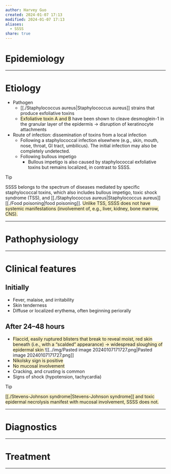 ```yaml
---
author: Harvey Guo
created: 2024-01-07 17:13
modified: 2024-01-07 17:13
aliases:
  - SSSS
share: true
---
```

# Epidemiology


---
# Etiology
- Pathogen
	- [[./Staphylococcus aureus|Staphylococcus aureus]] strains that produce exfoliative toxins
	- <span style="background:rgba(240, 200, 0, 0.2)">Exfoliative toxin A and B</span> have been shown to cleave desmoglein-1 in the granular layer of the epidermis → disruption of keratinocyte attachments
- Route of infection: dissemination of toxins from a local infection
	- Following a staphylococcal infection elsewhere (e.g., skin, mouth, nose, throat, GI tract, umbilicus). The initial infection may also be completely undetected.
	- Following bullous impetigo
		- Bullous impetigo is also caused by staphylococcal exfoliative toxins but remains localized, in contrast to SSSS.

>[!tip] 
>SSSS belongs to the spectrum of diseases mediated by specific staphylococcal toxins, which also includes bullous impetigo, toxic shock syndrome (TSS), and [[./Staphylococcus aureus|Staphylococcus aureus]] [[./Food poisoning|food poisoning]]. <span style="background:rgba(240, 200, 0, 0.2)">Unlike TSS, SSSS does not have systemic manifestations (involvement of, e.g., liver, kidney, bone marrow, CNS).</span>

---
# Pathophysiology


---
# Clinical features
## Initially
- Fever, malaise, and irritability
- Skin tenderness
- Diffuse or localized erythema, often beginning periorally 
## After 24–48 hours
- <span style="background:rgba(240, 200, 0, 0.2)">Flaccid, easily ruptured blisters that break to reveal moist, red skin beneath (i.e., with a “scalded” appearance) → widespread sloughing of epidermal skin </span>![[../img/Pasted image 20240107171727.png|Pasted image 20240107171727.png]]
- <span style="background:rgba(240, 200, 0, 0.2)">Nikolsky sign is positive</span>
- <span style="background:rgba(240, 200, 0, 0.2)">No mucosal involvement</span>
- Cracking, and crusting is common
- Signs of shock (hypotension, tachycardia)

>[!tip] 
><span style="background:rgba(240, 200, 0, 0.2)">[[./Stevens-Johnson syndrome|Stevens-Johnson syndrome]] and toxic epidermal necrolysis manifest with mucosal involvement, SSSS does not.</span>

---
# Diagnostics


---
# Treatment


---
